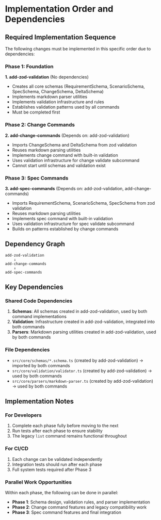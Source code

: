 # Implementation Order and Dependencies

## Required Implementation Sequence

The following changes must be implemented in this specific order due to dependencies:

### Phase 1: Foundation
**1. add-zod-validation** (No dependencies)
- Creates all core schemas (RequirementSchema, ScenarioSchema, SpecSchema, ChangeSchema, DeltaSchema)
- Implements markdown parser utilities
- Implements validation infrastructure and rules
- Establishes validation patterns used by all commands
- Must be completed first

### Phase 2: Change Commands
**2. add-change-commands** (Depends on: add-zod-validation)
- Imports ChangeSchema and DeltaSchema from zod validation
- Reuses markdown parsing utilities
- Implements change command with built-in validation
- Uses validation infrastructure for change validate subcommand
- Cannot start until schemas and validation exist

### Phase 3: Spec Commands
**3. add-spec-commands** (Depends on: add-zod-validation, add-change-commands)
- Imports RequirementSchema, ScenarioSchema, SpecSchema from zod validation
- Reuses markdown parsing utilities
- Implements spec command with built-in validation
- Uses validation infrastructure for spec validate subcommand
- Builds on patterns established by change commands

## Dependency Graph
```
add-zod-validation
    ↓
add-change-commands
    ↓
add-spec-commands
```

## Key Dependencies

### Shared Code Dependencies
1. **Schemas**: All schemas created in add-zod-validation, used by both command implementations
2. **Validation**: Infrastructure created in add-zod-validation, integrated into both commands
3. **Parsers**: Markdown parsing utilities created in add-zod-validation, used by both commands

### File Dependencies
- `src/core/schemas/*.schema.ts` (created by add-zod-validation) → imported by both commands
- `src/core/validation/validator.ts` (created by add-zod-validation) → used by both commands
- `src/core/parsers/markdown-parser.ts` (created by add-zod-validation) → used by both commands

## Implementation Notes

### For Developers
1. Complete each phase fully before moving to the next
2. Run tests after each phase to ensure stability
3. The legacy `list` command remains functional throughout

### For CI/CD
1. Each change can be validated independently
2. Integration tests should run after each phase
3. Full system tests required after Phase 3

### Parallel Work Opportunities
Within each phase, the following can be done in parallel:
- **Phase 1**: Schema design, validation rules, and parser implementation
- **Phase 2**: Change command features and legacy compatibility work
- **Phase 3**: Spec command features and final integration